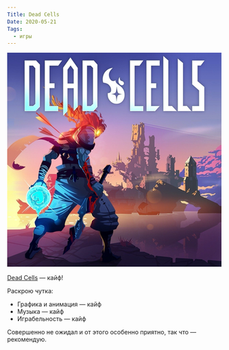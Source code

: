 ```yaml
---
Title: Dead Cells
Date: 2020-05-21
Tags:
  - игры
---
```


![Dead Cells](images/dead-cells.jpg)

[Dead Cells](https://dead-cells.com/) — кайф!

Раскрою чутка:

* Графика и анимация — кайф
* Музыка — кайф
* Играбельность — кайф

Совершенно не ожидал и от этого особенно приятно, так что — рекомендую.
